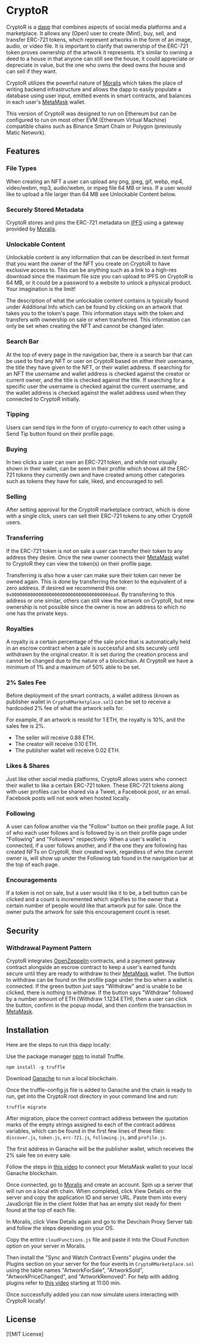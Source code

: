 # CryptoR
CryptoR is a [dapp](https://www.investopedia.com/terms/d/decentralized-applications-dapps.asp) that combines aspects of social media platforms and a marketplace. It allows any (Open) user to create (Mint), buy, sell, and transfer ERC-721 tokens, which represent artworks in the form of an image, audio, or video file. It is important to clarify that ownership of the ERC-721 token proves ownership of the artwork it represents. It's similar to owning a deed to a house in that anyone can still see the house, it could appreciate or depreciate in value, but the one who owns the deed owns the house and can sell if they want.

CryptoR utilizes the powerful nature of [Moralis](https://moralis.io/) which takes the place of writing backend infrastructure and allows the dapp to easily populate a database using user input, emitted events in smart contracts, and balances in each user's [MetaMask](https://metamask.io/) wallet.

This version of CryptoR was designed to run on Ethereum but can be configured to run on most other EVM (Ethereum Virtual Machine) compatible chains such as Binance Smart Chain or Polygon (previously Matic Network).

## Features

### File Types
When creating an NFT a user can upload any png, jpeg, gif, webp, mp4, video/webm, mp3, audio/webm, or mpeg file 64 MB or less. If a user would like to upload a file larger than 64 MB see Unlockable Content below.

### Securely Stored Metadata
CryptoR stores and pins the ERC-721 metadata on [IPFS](https://ipfs.io/) using a gateway provided by [Moralis](https://moralis.io/).

### Unlockable Content
Unlockable content is any information that can be described in text format that you want the owner of the NFT you create on CryptoR to have exclusive access to.  This can be anything such as a link to a high-res download since the maximum file size you can upload to IPFS on CryptoR is 64 MB, or it could be a password to a website to unlock a physical product. Your imagination is the limit! 

The description of what the unlockable content contains is typically found under Additional Info which can be found by clicking on an artwork that takes you to the token's page. This information stays with the token and transfers with ownership on sale or when transferred. This information can only be set when creating the NFT and cannot be changed later.

### Search Bar
At the top of every page in the navigation bar, there is a search bar that can be used to find any NFT or user on CryptoR based on either their username, the title they have given to the NFT, or their wallet address. If searching for an NFT the username and wallet address is checked against the creator or current owner, and the title is checked against the title.  If searching for a specific user the username is checked against the current username, and the wallet address is checked against the wallet address used when they connected to CryptoR initially.

### Tipping
Users can send tips in the form of crypto-currency to each other using a Send Tip button found on their profile page.

### Buying
In two clicks a user can own an ERC-721 token, and while not visually shown in their wallet, can be seen in their profile which shows all the ERC-721 tokens they currently own and have created among other categories such as tokens they have for sale, liked, and encouraged to sell.

### Selling
After setting approval for the CryptoR marketplace contract, which is done with a single click, users can sell their ERC-721 tokens to any other CryptoR users.

### Transferring
If the ERC-721 token is not on sale a user can transfer their token to any address they desire. Once the new owner connects their [MetaMask](https://metamask.io/) wallet to CryptoR they can view the token(s) on their profile page.  

Transferring is also how a user can make sure their token can never be owned again. This is done by transferring the token to the equivalent of a zero address. If desired we recommend this one: `0x000000000000000000000000000000000000dead`. By transferring to this address or one similar, others can still view the artwork on CryptoR, but new ownership is not possible since the owner is now an address to which no one has the private keys.

### Royalties
A royalty is a certain percentage of the sale price that is automatically held in an escrow contract when a sale is successful and sits securely until withdrawn by the original creator. It is set during the creation process and cannot be changed due to the nature of a blockchain. At CryptoR we have a minimum of 1% and a maximum of 50% able to be set.

### 2% Sales Fee
Before deployment of the smart contracts, a wallet address (known as publisher wallet in `CryptoRMarketplace.sol`) can be set to receive a hardcoded 2% fee of what the artwork sells for. 

For example, if an artwork is resold for 1 ETH, the royalty is 10%, and the sales fee is 2%. 
 - The seller will receive 0.88 ETH.
 - The creator will receive 0.10 ETH.
 - The publisher wallet will receive 0.02 ETH.

### Likes & Shares
Just like other social media platforms, CryptoR allows users who connect their wallet to like a certain ERC-721 token. These ERC-721 tokens along with user profiles can be shared via a Tweet, a Facebook post, or an email. Facebook posts will not work when hosted locally.

### Following
A user can follow another via the "Follow" button on their profile page. A list of who each user follows and is followed by is on their profile page under "Following" and "Followers" respectively. When a user's wallet is connected, if a user follows another, and if the one they are following has created NFTs on CryptoR, their created work, regardless of who the current owner is, will show up under the Following tab found in the navigation bar at the top of each page.

### Encouragements
If a token is not on sale, but a user would like it to be, a bell button can be clicked and a count is incremented which signifies to the owner that a certain number of people would like that artwork put for sale.  Once the owner puts the artwork for sale this encouragement count is reset.

## Security
### Withdrawal Payment Pattern

CryptoR integrates [OpenZeppelin](https://openzeppelin.com/contracts/) contracts, and a payment gateway contract alongside an escrow contract to keep a user's earned funds secure until they are ready to withdraw to their [MetaMask](https://metamask.io/) wallet. The button to withdraw can be found on the profile page under the bio when a wallet is connected.  If the green button just says "Withdraw" and is unable to be clicked, there is nothing to withdraw. If the button says "Withdraw" followed by a number amount of ETH (Withdraw 1.1234 ETH), then a user can click the button, confirm in the popup modal, and then confirm the transaction in [MetaMask](https://metamask.io/).

## Installation
Here are the steps to run this dapp locally:

Use the package manager [npm](https://www.npmjs.com/) to install Truffle.

```
npm install -g truffle
```

Download [Ganache](https://www.trufflesuite.com/ganache) to run a local blockchain.

Once the truffle-config.js file is added to Ganache and the chain is ready to run, get into the CryptoR root directory in your command line and run:
```
truffle migrate
```
After migration, place the correct contract address between the quotation marks of the empty strings assigned to each of the contract address variables, which can be found in the first few lines of these files: `discover.js`, `token.js`, `erc-721.js`, `following.js`, and `profile.js`.

The first address in Ganache will be the publisher wallet, which receives the 2% sale fee on every sale.

Follow the steps in [this video](https://www.youtube.com/watch?v=nUEBAS5r4Og) to connect your MetaMask wallet to your local Ganache blockchain.

Once connected, go to [Moralis](https://moralis.io/) and create an account. Spin up a server that will run on a local eth chain.
When completed, click View Details on the server and copy the application ID and server URL. Paste them into every JavaScript file in the client folder that has an empty slot ready for them found at the top of each file.

In Moralis, click View Details again and go to the Devchain Proxy Server tab and follow the steps depending on your OS.

Copy the entire `cloudFunctions.js` file and paste it into the Cloud Function option on your server in Moralis.

Then install the "Sync and Watch Contract Events" plugins under the Plugins section on your server for the four events in `CryptoRMarketplace.sol` using the table names "ArtworkForSale", "ArtworkSold", "ArtworkPriceChanged", and "ArtworkRemoved". For help with adding plugins refer to [this video](https://www.youtube.com/watch?v=zn7_AYf_28E&t=819s) starting at 11:00 min.

Once successfully added you can now simulate users interacting with CryptoR locally!

## License

[![MIT License]
